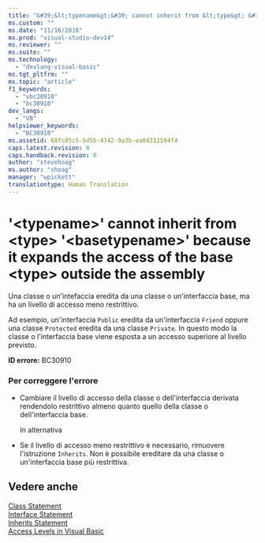 ```yaml
---
title: "&#39;&lt;typename&gt;&#39; cannot inherit from &lt;type&gt; &#39;&lt;basetypename&gt;&#39; because it expands the access of the base &lt;type&gt; outside the assembly | Microsoft Docs"
ms.custom: ""
ms.date: "11/16/2016"
ms.prod: "visual-studio-dev14"
ms.reviewer: ""
ms.suite: ""
ms.technology: 
  - "devlang-visual-basic"
ms.tgt_pltfrm: ""
ms.topic: "article"
f1_keywords: 
  - "vbc30910"
  - "bc30910"
dev_langs: 
  - "VB"
helpviewer_keywords: 
  - "BC30910"
ms.assetid: 68fc05c5-5d55-4742-9a3b-ea04312594f4
caps.latest.revision: 8
caps.handback.revision: 8
author: "stevehoag"
ms.author: "shoag"
manager: "wpickett"
translationtype: Human Translation
---
```

# &#39;&lt;typename&gt;&#39; cannot inherit from &lt;type&gt; &#39;&lt;basetypename&gt;&#39; because it expands the access of the base &lt;type&gt; outside the assembly
Una classe o un'intefaccia eredita da una classe o un'interfaccia base, ma ha un livello di accesso meno restrittivo.  
  
 Ad esempio, un'interfaccia `Public` eredita da un'interfaccia `Friend` oppure una classe `Protected` eredita da una classe `Private`.  In questo modo la classe o l'interfaccia base viene esposta a un accesso superiore al livello previsto.  
  
 **ID errore:** BC30910  
  
### Per correggere l'errore  
  
-   Cambiare il livello di accesso della classe o dell'interfaccia derivata rendendolo restrittivo almeno quanto quello della classe o dell'interfaccia base.  
  
     In alternativa  
  
-   Se il livello di accesso meno restrittivo è necessario, rimuovere l'istruzione `Inherits`.  Non è possibile ereditare da una classe o un'interfaccia base più restrittiva.  
  
## Vedere anche  
 [Class Statement](../../../visual-basic/language-reference/statements/class-statement.md)   
 [Interface Statement](../../../visual-basic/language-reference/statements/interface-statement.md)   
 [Inherits Statement](../../../visual-basic/language-reference/statements/inherits-statement.md)   
 [Access Levels in Visual Basic](../../../visual-basic/programming-guide/language-features/declared-elements/access-levels.md)